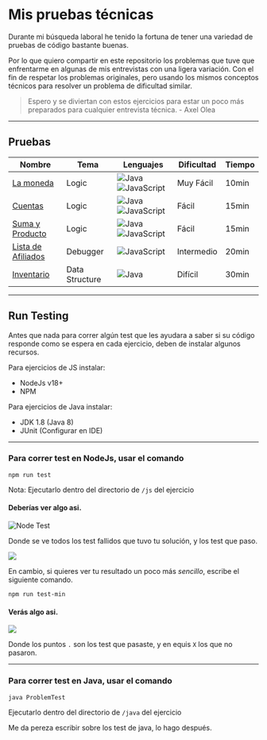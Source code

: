 # Mis pruebas técnicas

Durante mi búsqueda laboral he tenido la fortuna de tener una variedad de pruebas de código bastante buenas.

Por lo que quiero compartir en este repositorio los problemas que tuve que enfrentarme en algunas de mis entrevistas con una ligera variación.
Con el fin de respetar los problemas originales, pero usando los mismos conceptos técnicos para resolver un problema de dificultad similar.

> Espero y se diviertan con estos ejercicios para estar un poco más preparados para cualquier entrevista técnica. - Axel Olea

___

## Pruebas

| Nombre                  | Tema           | Lenguajes                       | Dificultad | Tiempo |
|-------------------------|----------------|---------------------------------|------------|--------|
| [La moneda][1]          | Logic          | ![Java][java] ![JavaScript][js] | Muy Fácil  | 10min  |
| [Cuentas][2]            | Logic          | ![Java][java] ![JavaScript][js] | Fácil      | 15min  |
| [Suma y Producto][3]    | Logic          | ![Java][java] ![JavaScript][js] | Fácil      | 15min  |
| [Lista de Afiliados][4] | Debugger       | ![JavaScript][js]               | Intermedio | 20min  |
| [Inventario][5]         | Data Structure | ![Java][java]                   | Difícil    | 30min  |

___

## Run Testing

Antes que nada para correr algún test que les ayudara a saber si su código responde como se espera en cada ejercicio, 
deben de instalar algunos recursos.

Para ejercicios de JS instalar:
- NodeJs v18+
- NPM

Para ejercicios de Java instalar:
- JDK 1.8 (Java 8)
- JUnit (Configurar en IDE)

___

### Para correr test en NodeJs, usar el comando

```shell
npm run test
```
Nota:
Ejecutarlo dentro del directorio de ```/js``` del ejercicio

#### Deberías ver algo asi.

![](https://live.staticflickr.com/65535/53156466731_097fb8c000_h.jpg "Node Test")

Donde se ve todos los test fallidos que tuvo tu solución, y los test que paso.

![](https://live.staticflickr.com/65535/53156471666_cd4100ac1f_m.jpg)

En cambio, si quieres ver tu resultado un poco más _sencillo_, escribe el siguiente comando.

```shell
npm run test-min
```

#### Verás algo asi.

![](https://live.staticflickr.com/65535/53156476491_960e0f0dbd_z.jpg)

Donde los puntos ```.``` son los test que pasaste, y en equis ```X``` los que no pasaron.

___

### Para correr test en Java, usar el comando

```shell
java ProblemTest
```
Ejecutarlo dentro del directorio de ```/java``` del ejercicio

Me da pereza escribir sobre los test de java, lo hago después.

[java]: https://img.shields.io/badge/java-%23ED8B00.svg?style=for-the-badge&logo=openjdk&logoColor=white
[js]: https://img.shields.io/badge/javascript-%23323330.svg?style=for-the-badge&logo=javascript&logoColor=%23F7DF1E

[1]: https://github.com/axelolea/pruebas-tecnicas-jr/blob/main/la-moneda/info.md
[2]: https://github.com/axelolea/pruebas-tecnicas-jr/blob/main/cuentas/info.md
[3]: https://github.com/axelolea/pruebas-tecnicas-jr/blob/main/suma-producto/info.md
[4]: https://github.com/axelolea/pruebas-tecnicas-jr/blob/main/afiliados/info.md
[5]: https://github.com/axelolea/pruebas-tecnicas-jr/blob/main/inventario/info.md